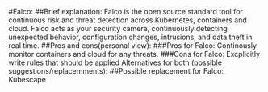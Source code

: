 #Falco:
##Brief explanation:
Falco is the open source standard tool for continuous risk and threat detection across Kubernetes, containers and cloud. Falco acts as your security camera, continuously detecting unexpected behavior, configuration changes, intrusions, and data theft in real time.
##Pros and cons(personal view):
###Pros for Falco:
Continously monitor containers and cloud for any threats.
###Cons for Falco:
Excplicitly write rules that should be applied
Alternatives for both (possible suggestions/replacemments):
##Possible replacement for Falco:  Kubescape
